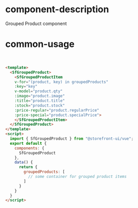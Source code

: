 # component-description
Grouped Product component

# common-usage
<br>
<SfGrupedProduct>
  <SfGroupedProductItem
    qty="2"
    image="https://deploy-preview-415--storefrontui-storybook.netlify.com/assets/storybook/product-white.png"
    title="Leave white brooch"
    :stock="10"
    price-regular="$10.99"
    price-special=""
  />
  <SfGroupedProductItem
      qty="4"
      image="https://deploy-preview-415--storefrontui-storybook.netlify.com/assets/storybook/product-black.png"
      title="Leave black brooch"
      :stock="10"
      price-regular="$10.99"
      price-special=""
    />
</SfGrupedProduct>

```html 
<template>
  <SfGroupedProduct>
    <SfGroupedProductItem
    v-for="(product, key) in groupedProducts"
    :key="key"
    v-model="product.qty"
    :image="product.image"
    :title="product.title"
    :stock="product.stock"
    :price-regular="product.regularPrice"
    :price-special="product.specialPrice">
    </SfGroupedProductItem>
  </SfGroupedProduct>
</template>
<script>
  import { SfGroupedProduct } from "@storefront-ui/vue";
  export default {
    components: {
      SfGroupedProduct
    },
    data() {
      return {
        groupedProducts: [
          // some container for grouped product items
        ]
      }
    }
  }
</script>
```
